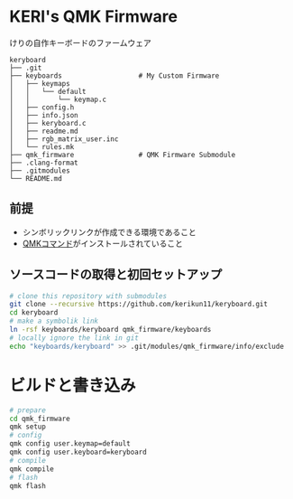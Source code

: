 # KERI's QMK Firmware

けりの自作キーボードのファームウェア

```
keryboard
├── .git
├── keyboards                   # My Custom Firmware
│   ├── keymaps
│   │   └── default
│   │       └── keymap.c
│   ├── config.h
│   ├── info.json
│   ├── keryboard.c
│   ├── readme.md
│   ├── rgb_matrix_user.inc
│   └── rules.mk
├── qmk_firmware                # QMK Firmware Submodule
├── .clang-format
├── .gitmodules
└── README.md
```

## 前提

- シンボリックリンクが作成できる環境であること
- [QMKコマンド](https://docs.qmk.fm/newbs_getting_started)がインストールされていること

## ソースコードの取得と初回セットアップ

```sh
# clone this repository with submodules
git clone --recursive https://github.com/kerikun11/keryboard.git
cd keryboard
# make a symbolik link
ln -rsf keyboards/keryboard qmk_firmware/keyboards
# locally ignore the link in git
echo "keyboards/keryboard" >> .git/modules/qmk_firmware/info/exclude
```

# ビルドと書き込み

```sh
# prepare
cd qmk_firmware
qmk setup
# config
qmk config user.keymap=default
qmk config user.keyboard=keryboard
# compile
qmk compile
# flash
qmk flash
```
